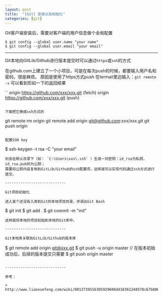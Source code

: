 ```yaml
---
layout: post
title:  "[Git] 安装以及初始化"
categories: [git]
---
```


Git客户端安装后，需要对客户端的用户信息做个全局配置

```
$ git config --global user.name "your name"
$ git config --global user.email "your email"
```

----------------------------

Git本地向GitLib/Github进行版本提交时可以通过`https`或`ssh`的方式

在github.com上建立了一个小项目，可是在每次push的时候，都要输入用户名和密码，很是麻烦。
原因是使用了https方式push
在termail里边输入：`git remote -v`
可以看到形如一下的返回结果

``
origin https://github.com/xxx/xxx.git (fetch)
origin https://github.com/xxx/xxx.git (push)
```

下面把它换成ssh方式的

```
git remote rm origin
git remote add origin git@github.com:xxx/xxx.git
git push origin
```

配置SSH key

```
$ ssh-keygen -t rsa -C "your email"
```
则会在默认目录下（如： `C:\Users\xxx\.ssh` ）生成一对密钥：id_rsa为私钥，id_rsa.pub则为公钥；
需要将公钥内容复制到GitLib/Github的ssh配置项，这样就可以实现代码通过ssh方式进行提交。

----------------------------

Git项目初始化

进入某个还没有入库到Git的本地项目目录，并调出Git Bash

```
$ git init
$ git add .
$ git commit -m "init"
```
这样就将本地的项目初始到本地的Git库中。

----------------------------

Git本地库关联到GitLib/Github的版本库

```
$ git remote add origin git@xxx.git
$ git push -u origin master
// 在版本初始成功后，后续的版本提交只需要
$ git push origin master
```

----------------------------

参考：

+ http://www.liaoxuefeng.com/wiki/0013739516305929606dd18361248578c67b8067c8c017b000

